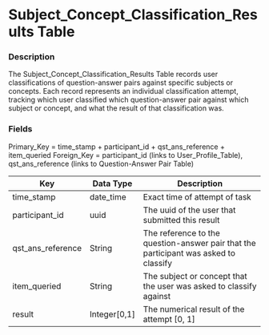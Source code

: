 # Subject_Concept_Classification_Results Table

### Description
The Subject_Concept_Classification_Results Table records user classifications of question-answer pairs against specific subjects or concepts. Each record represents an individual classification attempt, tracking which user classified which question-answer pair against which subject or concept, and what the result of that classification was.

### Fields
Primary_Key = time_stamp + participant_id + qst_ans_reference + item_queried 
Foreign_Key = participant_id (links to User_Profile_Table), qst_ans_reference (links to Question-Answer Pair Table)

| Key               | Data Type    | Description                                                                          |
| ----------------- | ------------ | ------------------------------------------------------------------------------------ |
| time_stamp        | date_time    | Exact time of attempt of task                                                        |
| participant_id    | uuid         | The uuid of the user that submitted this result                                      |
| qst_ans_reference | String       | The reference to the question-answer pair that the participant was asked to classify |
| item_queried      | String       | The subject or concept that the user was asked to classify against                   |
| result            | Integer[0,1] | The numerical result of the attempt [0, 1]                                           |
